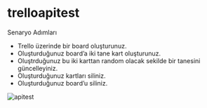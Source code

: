 # trelloapitest

Senaryo Adımları
- Trello üzerinde bir board oluşturunuz.
- Oluşturduğunuz board’a iki tane kart oluşturunuz.
- Oluştrduğunuz bu iki karttan random olacak sekilde bir tanesini güncelleyiniz.
- Oluşturduğunuz kartları siliniz.
- Oluşturduğunuz board’u siliniz.

![apitest](https://user-images.githubusercontent.com/58055261/158557484-facb16f0-3338-4e45-ac81-d905e304d9a0.png)

